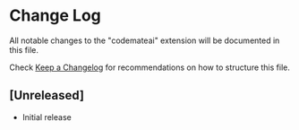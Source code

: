 # Change Log

All notable changes to the "codemateai" extension will be documented in this file.

Check [Keep a Changelog](http://keepachangelog.com/) for recommendations on how to structure this file.

## [Unreleased]

- Initial release